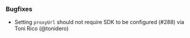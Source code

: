 ### Bugfixes
* Setting `proxyUrl` should not require SDK to be configured (#288) via Toni Rico (@tonidero)
